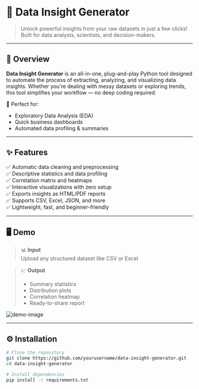 # 🚀 Data Insight Generator

> Unlock powerful insights from your raw datasets in just a few clicks!  
> Built for data analysts, scientists, and decision-makers.

---

## 📌 Overview

**Data Insight Generator** is an all-in-one, plug-and-play Python tool designed to automate the process of extracting, analyzing, and visualizing data insights. Whether you're dealing with messy datasets or exploring trends, this tool simplifies your workflow — no deep coding required.

🎯 Perfect for:
- Exploratory Data Analysis (EDA)
- Quick business dashboards
- Automated data profiling & summaries

---

## ✨ Features

✅ Automatic data cleaning and preprocessing  
✅ Descriptive statistics and data profiling  
✅ Correlation matrix and heatmaps  
✅ Interactive visualizations with zero setup  
✅ Exports insights as HTML/PDF reports  
✅ Supports CSV, Excel, JSON, and more  
✅ Lightweight, fast, and beginner-friendly

---

## 🖥️ Demo

> 📊 **Input**  
> Upload any structured dataset like CSV or Excel

> 📈 **Output**  
> - Summary statistics  
> - Distribution plots  
> - Correlation heatmap  
> - Ready-to-share report  

![demo-image](https://your-image-link-if-any.com/demo.gif) <!-- Optional -->

---

## ⚙️ Installation

```bash
# Clone the repository
git clone https://github.com/yourusername/data-insight-generator.git
cd data-insight-generator

# Install dependencies
pip install -r requirements.txt
